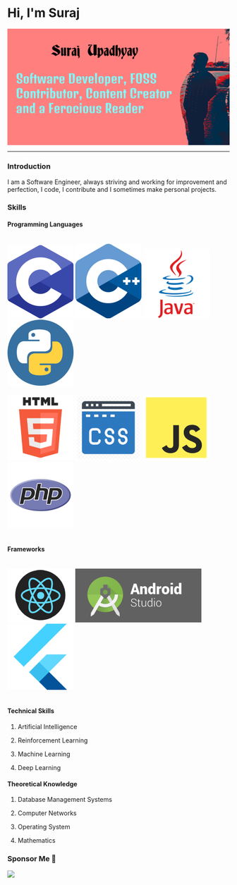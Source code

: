 # Hi, I'm Suraj
<a href="https://www.buymeacoffee.com/surajupadhyay" target="_blank"><img align="center" alt="Suraj's Introduction Header" src="https://github.com/MrSquanchee/MrSquanchee/blob/master/Github%20Page%20Header.png"></a>
<hr>

### Introduction
<p>I am a Software Engineer, always striving and working for improvement and perfection, I code, I contribute and I sometimes make personal projects.</p>

### Skills
#### Programming Languages
<br>
<div>
<span><img src="https://github.com/MrSquanchee/MrSquanchee/blob/master/c_icon.png"></span>
<span><img src="https://github.com/MrSquanchee/MrSquanchee/blob/master/cpp_icon.png"></span>
<span><img src="https://github.com/MrSquanchee/MrSquanchee/blob/master/java_icon.png"></span>
<span><img src="https://github.com/MrSquanchee/MrSquanchee/blob/master/python_icon.png"></span>
</div>
<br>
<div>
<span><img src="https://github.com/MrSquanchee/MrSquanchee/blob/master/html_icon.png"></span>
<span><img src="https://github.com/MrSquanchee/MrSquanchee/blob/master/css_icon.png"></span>
<span><img src="https://github.com/MrSquanchee/MrSquanchee/blob/master/javascript_icon.png"></span>
<span><img src="https://github.com/MrSquanchee/MrSquanchee/blob/master/php_icon.png"></span>
</div>

<br>

#### Frameworks
<br>

<div>
<span><img src="https://github.com/MrSquanchee/MrSquanchee/blob/master/react_icon.png"></span>
<span><img src="https://github.com/MrSquanchee/MrSquanchee/blob/master/android_studio_icon.png"></span>
<span><img src="https://github.com/MrSquanchee/MrSquanchee/blob/master/flutter_icon.png"></span>
</div>

<br>

#### Technical Skills

1. Artificial Intelligence

2. Reinforcement Learning

3. Machine Learning

4. Deep Learning

#### Theoretical Knowledge

1. Database Management Systems

2. Computer Networks

3. Operating System

4. Mathematics

### Sponsor Me 🙏

<a href="https://www.buymeacoffee.com/surajupadhyay"><img src="https://img.buymeacoffee.com/button-api/?text=Support my work here&emoji=👍&slug=surajupadhyay&button_colour=FF5F5F&font_colour=ffffff&font_family=Cookie&outline_colour=000000&coffee_colour=FFDD00"></a>
